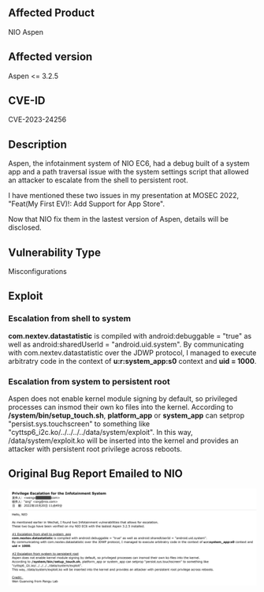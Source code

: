 ## Affected Product

NIO Aspen

## Affected version

Aspen <= 3.2.5

## CVE-ID

CVE-2023-24256

## Description

Aspen, the infotainment system of NIO EC6, had a debug built of a system app and a path traversal issue with the system settings script that allowed an attacker to escalate from the shell to persistent root.

I have mentioned these two issues in my presentation at MOSEC 2022, "Feat(My First EV)!: Add Support for App Store". 

Now that NIO fix them in the lastest version of Aspen, details will be disclosed.

## Vulnerability Type

Misconfigurations 

## Exploit

### Escalation from shell to system

**com.nextev.datastatistic** is compiled with android:debuggable = "true" as well as android:sharedUserId = "android.uid.system".
By communicating with com.nextev.datastatistic over the JDWP protocol, I managed to execute arbitratry code in the context of **u:r:system_app:s0** context and **uid = 1000**.

### Escalation from system to persistent root
Aspen does not enable kernel module signing by default, so privileged processes can insmod their own ko files into the kernel.
According to **/system/bin/setup_touch.sh**, **platform_app** or **system_app** can setprop "persist.sys.touchscreen" to something like "cyttsp6_i2c.ko/../../../../data/system/exploit".
In this way, /data/system/exploit.ko will be inserted into the kernel and provides an attacker with persistent root privilege across reboots.

## Original Bug Report Emailed to NIO 
![Original Bug Report Sent to NIO](email.png "Original Bug Report Sent to NIO")
